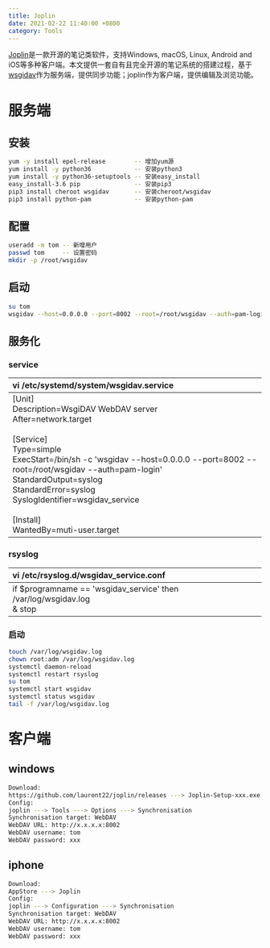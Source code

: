 ```yaml
---
title: Joplin
date: 2021-02-22 11:40:00 +0800
category: Tools
---
```


[Joplin](https://github.com/laurent22/joplin)是一款开源的笔记类软件，支持Windows, macOS, Linux, Android and iOS等多种客户端。本文提供一套自有且完全开源的笔记系统的搭建过程，基于[wsgidav](https://github.com/mar10/wsgidav)作为服务端，提供同步功能；joplin作为客户端，提供编辑及浏览功能。

# 服务端
## 安装
```bash
yum -y install epel-release        -- 增加yum源
yum install -y python36            -- 安装python3
yum install -y python36-setuptools -- 安装easy_install
easy_install-3.6 pip               -- 安装pip3
pip3 install cheroot wsgidav       -- 安装cheroot/wsgidav
pip3 install python-pam            -- 安装python-pam
```
## 配置
```bash
useradd -m tom -- 新增用户
passwd tom     -- 设置密码
mkdir -p /root/wsgidav
```
## 启动
```bash
su tom
wsgidav --host=0.0.0.0 --port=8002 --root=/root/wsgidav --auth=pam-login
```
## 服务化
### service

| vi /etc/systemd/system/wsgidav.service                       |
| :----------------------------------------------------------- |
| [Unit]<br/>Description=WsgiDAV WebDAV server<br/>After=network.target<br/><br/>[Service]<br/>Type=simple<br/>ExecStart=/bin/sh -c 'wsgidav --host=0.0.0.0 --port=8002 --root=/root/wsgidav --auth=pam-login'<br/>StandardOutput=syslog<br/>StandardError=syslog<br/>SyslogIdentifier=wsgidav_service<br/><br/>[Install]<br/>WantedBy=muti-user.target |

### rsyslog

| vi /etc/rsyslog.d/wsgidav_service.conf                       |
| :------------------------------------------------------------ |
| if $programname == 'wsgidav_service' then /var/log/wsgidav.log<br/>& stop |

### 启动
```bash
touch /var/log/wsgidav.log
chown root:adm /var/log/wsgidav.log
systemctl daemon-reload
systemctl restart rsyslog
su tom
systemctl start wsgidav
systemctl status wsgidav
tail -f /var/log/wsgidav.log
```

# 客户端
## windows
```bash
Download:
https://github.com/laurent22/joplin/releases ---> Joplin-Setup-xxx.exe
Config:
joplin ---> Tools ---> Options ---> Synchronisation
Synchronisation target: WebDAV
WebDAV URL: http://x.x.x.x:8002
WebDAV username: tom
WebDAV password: xxx
```

## iphone
```bash
Download:
AppStore ---> Joplin
Config:
joplin ---> Configuration ---> Synchronisation
Synchronisation target: WebDAV
WebDAV URL: http://x.x.x.x:8002
WebDAV username: tom
WebDAV password: xxx
```

